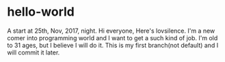 # hello-world
A start at 25th, Nov, 2017, night.
Hi everyone,
Here's lovsilence. I'm a new comer into programming world and I want to get a such kind of job.
I'm old to 31 ages, but I believe I will do it.
This is my first branch(not default) and I will commit it later.
